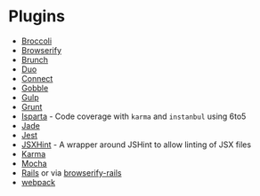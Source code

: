 # Plugins

 - [Broccoli](https://github.com/very-geek/broccoli-6to5-transpiler)
 - [Browserify](https://github.com/6to5/6to5-browserify)
 - [Brunch](https://github.com/es128/6to5-brunch)
 - [Duo](https://github.com/bdo-labs/duo6to5)
 - [Connect](https://github.com/6to5/6to5-connect)
 - [Gobble](https://github.com/gobblejs/gobble-6to5)
 - [Gulp](https://github.com/sindresorhus/gulp-6to5)
 - [Grunt](https://github.com/sindresorhus/grunt-6to5)
 - [Isparta](https://github.com/douglasduteil/isparta) - Code coverage with `karma` and `instanbul` using 6to5
 - [Jade](https://github.com/Apoxx/jade-6to5)
 - [Jest](https://github.com/6to5/6to5-jest)
 - [JSXHint](https://github.com/STRML/JSXHint) - A wrapper around JSHint to allow linting of JSX files
 - [Karma](https://github.com/shuhei/karma-6to5-preprocessor)
 - [Mocha](https://github.com/6to5/6to5-mocha)
 - [Rails](https://github.com/josh/sprockets-es6) or via [browserify-rails](https://github.com/6to5/6to5-rails)
 - [webpack](https://github.com/Couto/6to5-loader)
